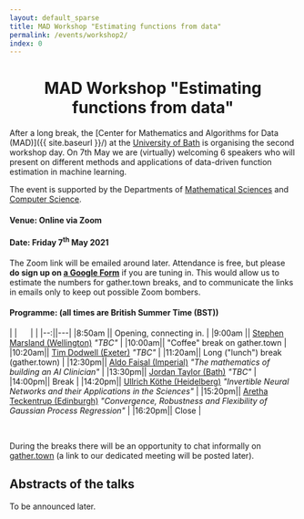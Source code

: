 ```yaml
---
layout: default_sparse
title: MAD Workshop "Estimating functions from data"
permalink: /events/workshop2/
index: 0
---
```


<h1 style="text-align: center;" class="pb-2">MAD Workshop "Estimating functions from data"</h1>

After a long break, the [Center for Mathematics and Algorithms for Data (MAD)]({{ site.baseurl }}/) at the [University of Bath](http://www.bath.ac.uk) is organising the second workshop day. On 7th May we are (virtually) welcoming 6 speakers who will present on different methods and applications of data-driven function estimation in machine learning.


The event is supported by the Departments of [Mathematical Sciences](https://www.bath.ac.uk/departments/department-of-mathematical-sciences/) and [Computer Science](https://www.bath.ac.uk/departments/department-of-computer-science/).
<!-- and by the [Institute for Mathematical Innovation](https://www.bath.ac.uk/research-institutes/institute-for-mathematical-innovation/) -->

<h4 class="pt-2">Venue: Online via Zoom</h4>
<h4>Date: Friday 7<sup>th</sup> May 2021</h4>

The Zoom link will be emailed around later.
Attendance is free, but please **do sign up on [a Google Form](https://docs.google.com/forms/d/e/1FAIpQLScPCGpVcfcpfB4lAEIstcwqbtIT4QOYqBm0Ggn7of4GMsOXag/viewform?usp=sf_link)** if you are tuning in.
This would allow us to estimate the numbers for gather.town breaks, and to communicate the links in emails only to keep out possible Zoom bombers.

<h4 class="pt-3">Programme: (all times are British Summer Time (BST))</h4>

|  |&nbsp;&nbsp;&nbsp;&nbsp;&nbsp;&nbsp;| |
|--:||---|
|8:50am || Opening, connecting in. |
|9:00am || [Stephen Marsland (Wellington)](https://homepages.ecs.vuw.ac.nz/~marslast/index.html) *"TBC"* |
|10:00am|| "Coffee" break on gather.town |
|10:20am|| [Tim Dodwell (Exeter)](https://emps.exeter.ac.uk/engineering/staff/td336) *"TBC"* |
|11:20am|| Long ("lunch") break (gather.town) |
|12:30pm|| [Aldo Faisal (Imperial)](https://www.imperial.ac.uk/people/a.faisal) *"The mathematics of building an AI Clinician"* |
|13:30pm|| [Jordan Taylor (Bath)](https://researchportal.bath.ac.uk/en/persons/jordan-taylor) *"TBC"* |
|14:00pm|| Break |
|14:20pm|| [Ullrich Köthe (Heidelberg)](https://hci.iwr.uni-heidelberg.de/vislearn/people/ullrich-koethe/) *"Invertible Neural Networks and their Applications in the Sciences"* |
|15:20pm|| [Aretha Teckentrup (Edinburgh)](https://www.maths.ed.ac.uk/~ateckent/) *"Convergence, Robustness and Flexibility of Gaussian Process Regression"* |
|16:20pm|| Close |

<br>

During the breaks there will be an opportunity to chat informally on [gather.town](https://gather.town/) (a link to our dedicated meeting will be posted later).

## Abstracts of the talks

To be announced later.

<!--

<h3 class="pt-2 pb-1">Dr Aretha Teckentrup</h3>

#### Convergence, Robustness and Flexibility of Gaussian Process Regression

We are interested in the task of estimating an unknown function from a set of point evaluations. In this context, Gaussian process regression is often used as a Bayesian inference procedure. However, hyper-parameters appearing in the mean and covariance structure of the Gaussian process prior, such as smoothness of the function and typical length scales, are often unknown and learnt from the data, along with the posterior mean and covariance.

In the first half of the talk, we will study the robustness of Gaussian process regression with respect to mis-specification of the hyper-parameters. We work in the framework of empirical Bayes', where a point estimate of the hyper-parameters is computed, using the data, and then used within the standard Gaussian process prior to posterior update. Using results from scattered data approximation, we provide a convergence analysis of the method applied to a fixed, unknown function of interest. 

In the second half of the talk, we discuss deep Gaussian processes as a class of flexible non-stationary prior distributions.

[1] A.L. Teckentrup. Convergence of Gaussian process regression with estimated hyper-parameters and applications in Bayesian inverse problems. *SIAM/ASA Journal on Uncertainty Quantification*, 8(4), p. 1310-1337, 2020.

[2] M.M. Dunlop, M.A. Girolami, A.M. Stuart, A.L. Teckentrup. How deep are deep Gaussian processes? *Journal of Machine Learning Research*, 19(54), 1-46, 2018.









<h3 class="pt-2 pb-1">Name</h3>

#### Talk: Title

Abstract

#### Biography

-->

